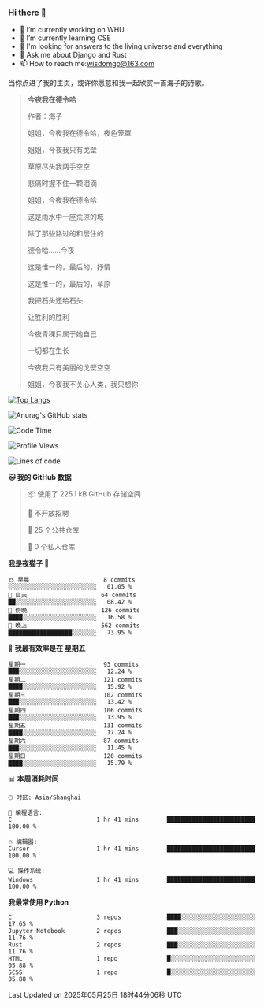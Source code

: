 ### Hi there 👋



- 🔭 I’m currently working on WHU
- 🌱 I’m currently learning CSE
- 🤔 I'm looking for answers to the living universe and everything
- 💬 Ask me about Django and Rust
- 📫 How to reach me:wisdomgo@163.com

当你点进了我的主页，或许你愿意和我一起欣赏一首海子的诗歌。

>**今夜我在德令哈**
>
>作者：海子
>
>姐姐，今夜我在德令哈，夜色笼罩
>
>姐姐，今夜我只有戈壁
>
>草原尽头我两手空空
>
>悲痛时握不住一颗泪滴
>
>姐姐，今夜我在德令哈
>
>这是雨水中一座荒凉的城
>
>除了那些路过的和居住的
>
>德令哈......今夜
>
>这是惟一的，最后的，抒情
>
>这是惟一的，最后的，草原
>
>我把石头还给石头
>
>让胜利的胜利
>
>今夜青稞只属于她自己
>
>一切都在生长
>
>今夜我只有美丽的戈壁空空
>
>姐姐，今夜我不关心人类，我只想你



[![Top Langs](https://github-readme-stats.vercel.app/api/top-langs/?username=wisdomgo&theme=onedark)](https://github.com/anuraghazra/github-readme-stats)

![Anurag's GitHub stats](https://github-readme-stats.vercel.app/api?username=wisdomgo&hide=contribs,stars&theme=synthwave)

<!--START_SECTION:waka-->
![Code Time](http://img.shields.io/badge/Code%20Time-458%20hrs%2034%20mins-blue)

![Profile Views](http://img.shields.io/badge/%E4%B8%AA%E4%BA%BA%E8%B5%84%E6%96%99%E8%A7%82%E7%9C%8B%E6%AC%A1%E6%95%B0-0-blue)

![Lines of code](https://img.shields.io/badge/%E4%BB%8E%E3%80%8CHello%20World%E3%80%8D%E8%B5%B7%E6%88%91%E5%B7%B2%E7%BB%8F%E5%86%99%E4%BA%86-639.5%20thousand%20%E8%A1%8C%E4%BB%A3%E7%A0%81-blue)

**🐱 我的 GitHub 数据** 

> 📦  使用了 225.1 kB GitHub 存储空间 
 > 
> 🚫 不开放招聘
 > 
> 📜 25 个公共仓库 
 > 
> 🔑 0 个私人仓库 
 > 
**我是夜猫子 🦉** 

```text
🌞 早晨                     8 commits           ░░░░░░░░░░░░░░░░░░░░░░░░░   01.05 % 
🌆 白天                     64 commits          ██░░░░░░░░░░░░░░░░░░░░░░░   08.42 % 
🌃 傍晚                     126 commits         ████░░░░░░░░░░░░░░░░░░░░░   16.58 % 
🌙 晚上                     562 commits         ██████████████████░░░░░░░   73.95 % 
```
📅 **我最有效率是在 星期五** 

```text
星期一                      93 commits          ███░░░░░░░░░░░░░░░░░░░░░░   12.24 % 
星期二                      121 commits         ████░░░░░░░░░░░░░░░░░░░░░   15.92 % 
星期三                      102 commits         ███░░░░░░░░░░░░░░░░░░░░░░   13.42 % 
星期四                      106 commits         ███░░░░░░░░░░░░░░░░░░░░░░   13.95 % 
星期五                      131 commits         ████░░░░░░░░░░░░░░░░░░░░░   17.24 % 
星期六                      87 commits          ███░░░░░░░░░░░░░░░░░░░░░░   11.45 % 
星期日                      120 commits         ████░░░░░░░░░░░░░░░░░░░░░   15.79 % 
```


📊 **本周消耗时间** 

```text
🕑︎ 时区: Asia/Shanghai

💬 编程语言: 
C                        1 hr 41 mins        █████████████████████████   100.00 % 

🔥 编辑器: 
Cursor                   1 hr 41 mins        █████████████████████████   100.00 % 

💻 操作系统: 
Windows                  1 hr 41 mins        █████████████████████████   100.00 % 
```

**我最常使用 Python** 

```text
C                        3 repos             ████░░░░░░░░░░░░░░░░░░░░░   17.65 % 
Jupyter Notebook         2 repos             ███░░░░░░░░░░░░░░░░░░░░░░   11.76 % 
Rust                     2 repos             ███░░░░░░░░░░░░░░░░░░░░░░   11.76 % 
HTML                     1 repo              █░░░░░░░░░░░░░░░░░░░░░░░░   05.88 % 
SCSS                     1 repo              █░░░░░░░░░░░░░░░░░░░░░░░░   05.88 % 
```




 Last Updated on 2025年05月25日 18时44分06秒 UTC
<!--END_SECTION:waka-->
